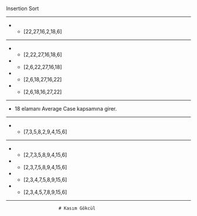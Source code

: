 Insertion Sort
__________________________________________________________________
* - [22,27,16,2,18,6] 
____
* - [2,22,27,16,18,6] 
* - [2,6,22,27,16,18] 
* - [2,6,18,27,16,22] 
* - [2,6,18,16,27,22] 
____
* 18 elamanı Average Case kapsamına girer.
__________________________________________________________________
* - [7,3,5,8,2,9,4,15,6]
____
* - [2,7,3,5,8,9,4,15,6]
* - [2,3,7,5,8,9,4,15,6]
* - [2,3,4,7,5,8,9,15,6]
* - [2,3,4,5,7,8,9,15,6] 
__________________________________________________________________
                        # Kasım Gökcül
